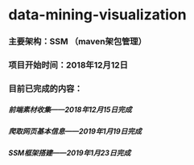 # data-mining-visualization
### 主要架构：SSM （maven架包管理）
### 项目开始时间：2018年12月12日
### 目前已完成的内容：
##### 前端素材收集——2018年12月15日完成
##### 爬取网页基本信息——2019年1月19日完成
##### SSM框架搭建——2019年1月23日完成
